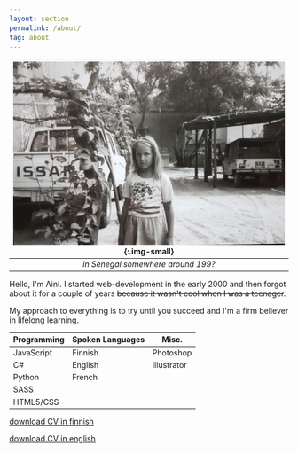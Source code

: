 ```yaml
---
layout: section
permalink: /about/
tag: about
---
```


| ![a small Aini](/assets/images/aini.jpg){:.img-small} | 
|:--:| 
| *in Senegal somewhere around 199?* |

Hello, I'm Aini. I started web-development in the early 2000 and then forgot about it for a couple of years ~~because it wasn't cool when I was a teenager~~.

My approach to everything is to try until you succeed and I'm a firm believer in lifelong learning.


| Programming | Spoken Languages | Misc.
|---|---|---
|JavaScript | Finnish | Photoshop
|C#|English|Illustrator
|Python|French|
|SASS|
|HTML5/CSS|

[download CV in finnish](cv.pdf)

[download CV in english](cv.pdf)
